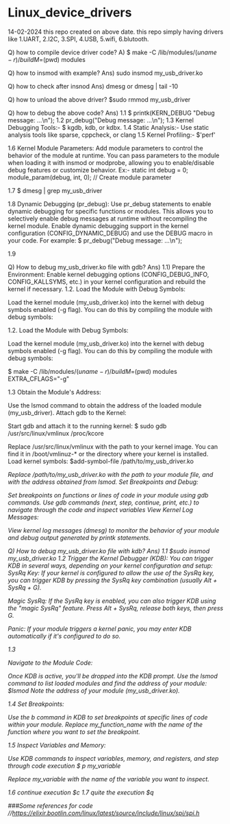 # Linux_device_drivers
14-02-2024
this repo created on above date.
this repo simply having drivers like 1.UART, 2.I2C, 3.SPI, 4.USB, 5.wifi, 6.blutooth.

Q) how to compile device driver code? 
A) $ make -C /lib/modules/$(uname -r)/build M=$(pwd) modules

Q) how to insmod with example? 
Ans) sudo insmod my_usb_driver.ko

Q) how to check after insnod
Ans) dmesg
    or dmesg | tail -10
    
Q) how to unload the above driver? 
   $sudo rmmod my_usb_driver

Q) how to debug the above code? 
Ans) 
1.1
$ printk(KERN_DEBUG "Debug message: ...\n");
1.2 
pr_debug("Debug message: ...\n");
1.3 Kernel Debugging Tools:-
$ kgdb, kdb, or kdbx. 
1.4
Static Analysis:- Use static analysis tools like sparse, cppcheck, or clang
1.5 
Kernel Profiling:-
$'perf'

1.6 Kernel Module Parameters:
Add module parameters to control the behavior of the module at runtime. You can pass parameters to the module when loading it with insmod or modprobe, allowing you to enable/disable debug features or customize behavior.
Ex:-
 static int debug = 0;
module_param(debug, int, 0); // Create module parameter

1.7 
$ dmesg | grep my_usb_driver

1.8 Dynamic Debugging (pr_debug):
Use pr_debug statements to enable dynamic debugging for specific functions or modules. This allows you to selectively enable debug messages at runtime without recompiling the kernel module.
Enable dynamic debugging support in the kernel configuration (CONFIG_DYNAMIC_DEBUG) and use the DEBUG macro in your code. For example:
$ pr_debug("Debug message: ...\n");

1.9

Q) How to debug my_usb_driver.ko file with gdb? 
Ans) 
1.1) Prepare the Environment:
Enable kernel debugging options (CONFIG_DEBUG_INFO, CONFIG_KALLSYMS, etc.) in your kernel configuration and rebuild the kernel if necessary.
1.2. 
Load the Module with Debug Symbols:

Load the kernel module (my_usb_driver.ko) into the kernel with debug symbols enabled (-g flag). You can do this by compiling the module with debug symbols:

1.2. Load the Module with Debug Symbols:

Load the kernel module (my_usb_driver.ko) into the kernel with debug symbols enabled (-g flag). You can do this by compiling the module with debug symbols:

$ make -C /lib/modules/$(uname -r)/build M=$(pwd) modules EXTRA_CFLAGS="-g"

1.3
Obtain the Module's Address:

Use the lsmod command to obtain the address of the loaded module (my_usb_driver).
Attach gdb to the Kernel:

Start gdb and attach it to the running kernel:
$ sudo gdb /usr/src/linux/vmlinux /proc/kcore

Replace /usr/src/linux/vmlinux with the path to your kernel image. You can find it in /boot/vmlinuz-* or the directory where your kernel is installed.
Load kernel symbols:
$add-symbol-file /path/to/my_usb_driver.ko <address>
Replace /path/to/my_usb_driver.ko with the path to your module file, and <address> with the address obtained from lsmod.
Set Breakpoints and Debug:

Set breakpoints on functions or lines of code in your module using gdb commands.
Use gdb commands (next, step, continue, print, etc.) to navigate through the code and inspect variables
View Kernel Log Messages:

View kernel log messages (dmesg) to monitor the behavior of your module and debug output generated by printk statements.

Q) How to debug my_usb_driver.ko file with kdb? 
Ans) 
1.1
$sudo insmod my_usb_driver.ko
1.2 Trigger the Kernel Debugger (KDB):
You can trigger KDB in several ways, depending on your kernel configuration and setup:
SysRq Key: If your kernel is configured to allow the use of the SysRq key, you can trigger KDB by pressing the SysRq key combination (usually Alt + SysRq + G).

Magic SysRq: If the SysRq key is enabled, you can also trigger KDB using the "magic SysRq" feature. Press Alt + SysRq, release both keys, then press G.

Panic: If your module triggers a kernel panic, you may enter KDB automatically if it's configured to do so.

1.3

Navigate to the Module Code:

Once KDB is active, you'll be dropped into the KDB prompt. Use the lsmod command to list loaded modules and find the address of your module:
$lsmod
Note the address of your module (my_usb_driver.ko).

1.4
Set Breakpoints:

Use the b command in KDB to set breakpoints at specific lines of code within your module.
Replace my_function_name with the name of the function where you want to set the breakpoint.

1.5
Inspect Variables and Memory:

Use KDB commands to inspect variables, memory, and registers, and step through code execution
$ p my_variable

Replace my_variable with the name of the variable you want to inspect.

1.6 continue execution 
$c
1.7 quite the execution 
$q

###Some references for code
//https://elixir.bootlin.com/linux/latest/source/include/linux/spi/spi.h




